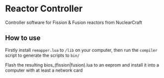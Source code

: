# Reactor Controller
Controller software for Fission & Fusion reactors from NuclearCraft

## How to use
Firstly install `remapper.lua` to `/lib` on your computer, then run the `compiler` script to generate the scripts to `bin/`

Flash the resulting bios_(fission|fusion).lua to an eeprom and install it into a computer with at least a network card
